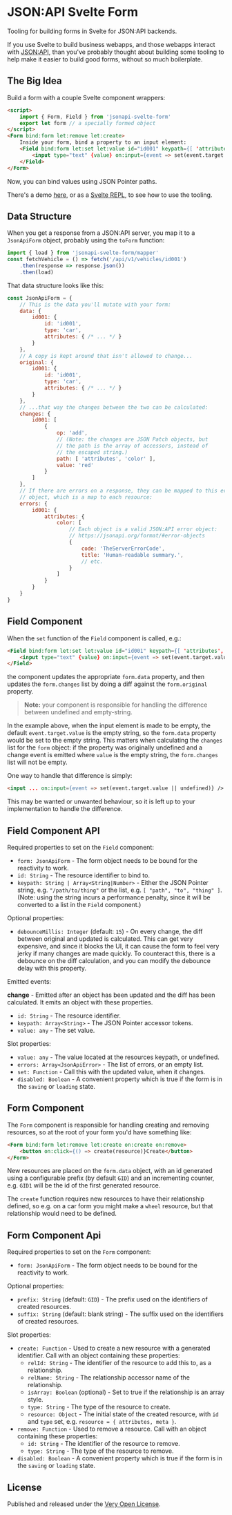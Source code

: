 # JSON:API Svelte Form

Tooling for building forms in Svelte for JSON:API backends.

If you use Svelte to build business webapps, and those webapps interact
with [JSON:API](https://jsonapi.org/), than you've probably thought about
building some tooling to help make it easier to build good forms, without
so much boilerplate.

## The Big Idea

Build a form with a couple Svelte component wrappers:

```html
<script>
	import { Form, Field } from 'jsonapi-svelte-form'
	export let form // a specially formed object
</script>
<Form bind:form let:remove let:create>
	Inside your form, bind a property to an input element:
	<Field bind:form let:set let:value id="id001" keypath={[ 'attributes', 'color' ]}>
		<input type="text" {value} on:input={event => set(event.target.value)} />
	</Field>
</Form>
```

Now, you can bind values using JSON Pointer paths.

There's a demo [here](https://saibotsivad.github.io/jsonapi-svelte-form/), or as a
[Svelte REPL](https://svelte.dev/repl/ca6db8ec270d4f5c9f8cd679592e8441?version=3.43.0),
to see how to use the tooling.

## Data Structure

When you get a response from a JSON:API server, you map it to a `JsonApiForm`
object, probably using the `toForm` function:

```js
import { load } from 'jsonapi-svelte-form/mapper'
const fetchVehicle = () => fetch('/api/v1/vehicles/id001')
	.then(response => response.json())
	.then(load)
```

That data structure looks like this:

```js
const JsonApiForm = {
	// This is the data you'll mutate with your form:
	data: {
		id001: {
			id: 'id001',
			type: 'car',
			attributes: { /* ... */ }
		}
	},
	// A copy is kept around that isn't allowed to change...
	original: {
		id001: {
			id: 'id001',
			type: 'car',
			attributes: { /* ... */ }
		}
	},
	// ...that way the changes between the two can be calculated:
	changes: {
		id001: [
			{
				op: 'add',
				// (Note: the changes are JSON Patch objects, but
				// the path is the array of accessors, instead of
				// the escaped string.)
				path: [ 'attributes', 'color' ],
				value: 'red'
			}
		]
	},
	// If there are errors on a response, they can be mapped to this error
	// object, which is a map to each resource:
	errors: {
		id001: {
			attributes: {
				color: [
					// Each object is a valid JSON:API error object:
					// https://jsonapi.org/format/#error-objects
					{
						code: 'TheServerErrorCode',
						title: 'Human-readable summary.',
						// etc.
					}
				]
			}
		}
	}
}
```

## Field Component

When the `set` function of the `Field` component is called, e.g.:

```html
<Field bind:form let:set let:value id="id001" keypath={[ 'attributes', 'color' ]}>
	<input type="text" {value} on:input={event => set(event.target.value)} />
</Field>
```

the component updates the appropriate `form.data` property, and then updates the `form.changes` list
by doing a diff against the `form.original` property.

> **Note:** your component is responsible for handling the difference between undefined and empty-string.

In the example above, when the input element is made to be empty, the default `event.target.value`
is the empty string, so the `form.data` property would be set to the empty string. This matters when
calculating the `changes` list for the `form` object: if the property was originally  undefined and
a change event is emitted where `value` is the empty string, the `form.changes` list will not be empty.

One way to handle that difference is simply:

```html
<input ... on:input={event => set(event.target.value || undefined)} />
```

This may be wanted or unwanted behaviour, so it is left up to your implementation to handle the difference.

## Field Component API

Required properties to set on the `Field` component:

* `form: JsonApiForm` - The form object needs to be bound for the reactivity to work.
* `id: String` - The resource identifier to bind to.
* `keypath: String | Array<String|Number>` - Either the JSON Pointer string, e.g. `"/path/to/thing"` or
  the list, e.g. `[ "path", "to", "thing" ]`. (Note: using the string incurs a performance penalty, since
  it will be converted to a list in the `Field` component.)

Optional properties:

* `debounceMillis: Integer` (default: `15`) - On every change, the diff between original and updated
  is calculated. This can get very expensive, and since it blocks the UI, it can cause the form to
  feel very jerky if many changes are made quickly. To counteract this, there is a debounce on the
  diff calculation, and you can modify the debounce delay with this property.

Emitted events:

**change** - Emitted after an object has been updated and the diff has been calculated. It emits an
object with these properties.

* `id: String` - The resource identifier.
* `keypath: Array<String>` - The JSON Pointer accessor tokens.
* `value: any` - The set value.

Slot properties:

* `value: any` - The value located at the resources keypath, or undefined.
* `errors: Array<JsonApiError>` - The list of errors, or an empty list.
* `set: Function` - Call this with the updated value, when it changes.
* `disabled: Boolean` - A convenient property which is true if the form is in the `saving` or `loading` state.

## Form Component

The `Form` component is responsible for handling creating and removing resources, so
at the root of your form you'd have something like:

```html
<Form bind:form let:remove let:create on:create on:remove>
	<button on:click={() => create(resource)}Create</button>
</Form>
```

New resources are placed on the `form.data` object, with an id generated using
a configurable prefix (by default `GID`) and an incrementing counter, e.g. `GID1`
will be the id of the first generated resource.

The `create` function requires new resources to have their relationship defined,
so e.g. on a car form you might make a `wheel` resource, but that relationship would
need to be defined.

## Form Component Api

Required properties to set on the `Form` component:

* `form: JsonApiForm` - The form object needs to be bound for the reactivity to work.

Optional properties:

* `prefix: String` (default: `GID`) - The prefix used on the identifiers of created resources.
* `suffix: String` (default: blank string) - The suffix used on the identifiers of created resources.

Slot properties:

* `create: Function` - Used to create a new resource with a generated identifier. Call with
  an object containing these properties:
  * `relId: String` - The identifier of the resource to add this to, as a relationship.
  * `relName: String` - The relationship accessor name of the relationship.
  * `isArray: Boolean` (optional) - Set to true if the relationship is an array style.
  * `type: String` - The type of the resource to create.
  * `resource: Object` - The initial state of the created resource, with `id` and `type` set, e.g. `resource = { attributes, meta }`.
* `remove: Function` - Used to remove a resource. Call with an object containing these properties:
  * `id: String` - The identifier of the resource to remove.
  * `type: String` - The type of the resource to remove.
* `disabled: Boolean` - A convenient property which is true if the form is in the `saving` or `loading` state.

## License

Published and released under the [Very Open License](http://veryopenlicense.com).
